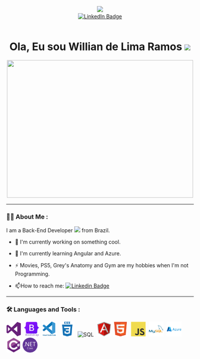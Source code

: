 <div id="header" align="center">
  <img src="https://i.giphy.com/media/QssGEmpkyEOhBCb7e1/giphy.webp" width="100"/>
  <div id="badges">
  <a href="https://www.linkedin.com/in/willianramos1/">
    <img src="https://img.shields.io/badge/LinkedIn-blue?style=for-the-badge&logo=linkedin&logoColor=white" alt="LinkedIn Badge"/>
  </a>
</div>
  <img src="https://komarev.com/ghpvc/?username=WillianRamos1&style=flat-square&color=blue" alt=""/>
  <h1>
  Ola, Eu sou Willian de Lima Ramos
  <img src="https://media.giphy.com/media/hvRJCLFzcasrR4ia7z/giphy.gif" width="30px"/>
</h1>
<div align="center">
  <img src="https://c.tenor.com/7tlM7VOBit8AAAAC/night-tutorials-indo-hanging-light.gif" width="500" height="370"/>
</div>
  </div>

---

### :woman_technologist: About Me :

I am a Back-End Developer <img src="https://media.giphy.com/media/WUlplcMpOCEmTGBtBW/giphy.gif" width="30"> from Brazil.

- :telescope: I'm currently working on something cool.

- :seedling: I'm currently learning Angular and Azure.

- :zap: Movies, PS5, Grey's Anatomy and Gym are my hobbies when I'm not Programming.

- :mailbox:How to reach me: [![Linkedin Badge](https://img.shields.io/badge/-Willian-blue?style=flat&logo=Linkedin&logoColor=white)](https://www.linkedin.com/in/willianramos1/)

---

### :hammer_and_wrench: Languages and Tools :
<div>
  <img src="https://github.com/devicons/devicon/blob/master/icons/visualstudio/visualstudio-plain.svg" title="VSStudio" alt="VSStudio" width="40" height="40"/>&nbsp;
  <img src="https://github.com/devicons/devicon/blob/master/icons/bootstrap/bootstrap-original-wordmark.svg"  title="bOOTSTRAP" alt="bOOTSTRAP" width="40" height="40"/>&nbsp;
  <img src="https://github.com/devicons/devicon/blob/master/icons/vscode/vscode-original-wordmark.svg" title="VSCODE" alt="VSCODE" width="40" height="40"/>&nbsp;
  <img src="https://github.com/devicons/devicon/blob/master/icons/css3/css3-plain-wordmark.svg"  title="CSS3" alt="CSS" width="40" height="40"/>&nbsp;
  <img src="https://www.svgrepo.com/show/303229/microsoft-sql-server-logo.svg" title="SQL" alt="SQL" width="40" height="40"/>&nbsp;
  <img src="https://github.com/devicons/devicon/blob/master/icons/angularjs/angularjs-original.svg" title="aNGULAR" **alt="aNGULAR" width="40" height="40"/>
  <img src="https://github.com/devicons/devicon/blob/master/icons/html5/html5-original.svg" title="HTML5" alt="HTML" width="40" height="40"/>&nbsp;
  <img src="https://github.com/devicons/devicon/blob/master/icons/javascript/javascript-original.svg" title="JavaScript" alt="JavaScript" width="40" height="40"/>&nbsp;
  <img src="https://github.com/devicons/devicon/blob/master/icons/mysql/mysql-original-wordmark.svg" title="MySQL"  alt="MySQL" width="40" height="40"/>&nbsp;
  <img src="https://github.com/devicons/devicon/blob/master/icons/azure/azure-original-wordmark.svg" title="aZURE" **alt="aZURE" width="40" height="40"/>
   <img src="https://github.com/devicons/devicon/blob/master/icons/csharp/csharp-original.svg" title="c#" **alt="c#" width="40" height="40"/>
  <img src="https://github.com/devicons/devicon/blob/master/icons/dotnetcore/dotnetcore-original.svg" title="c#" **alt="c#" width="40" height="40"/>
</div>
